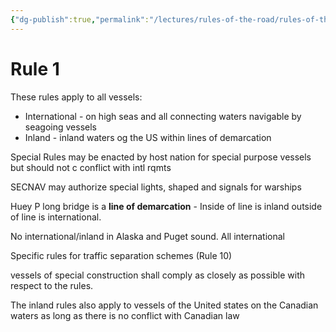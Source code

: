 ```yaml
---
{"dg-publish":true,"permalink":"/lectures/rules-of-the-road/rules-of-the-road-index/rule-1-general/"}
---
```


# Rule 1

These rules apply to all vessels:
- International - on high seas and all connecting waters navigable by seagoing vessels
- Inland - inland waters og the US within lines of demarcation

Special Rules may be enacted by host nation for special purpose vessels but should not c conflict with intl rqmts

SECNAV may authorize special lights, shaped and signals for warships

Huey P long bridge is a **line of demarcation** - Inside of line is inland outside of line is international. 

No international/inland in Alaska and Puget sound. All international

Specific rules for traffic separation schemes (Rule 10)

vessels of special construction shall comply as closely as possible with respect to the rules.

The inland rules also apply to vessels of the United states on the Canadian waters as long as there is no conflict with Canadian law